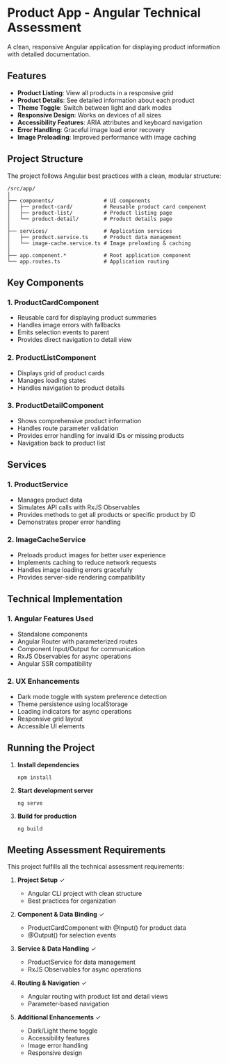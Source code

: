 # Product App - Angular Technical Assessment

A clean, responsive Angular application for displaying product information with detailed documentation.

## Features

- **Product Listing**: View all products in a responsive grid
- **Product Details**: See detailed information about each product
- **Theme Toggle**: Switch between light and dark modes
- **Responsive Design**: Works on devices of all sizes
- **Accessibility Features**: ARIA attributes and keyboard navigation
- **Error Handling**: Graceful image load error recovery
- **Image Preloading**: Improved performance with image caching

## Project Structure

The project follows Angular best practices with a clean, modular structure:

```
/src/app/
│
├── components/                # UI components
│   ├── product-card/          # Reusable product card component 
│   ├── product-list/          # Product listing page
│   └── product-detail/        # Product details page
│
├── services/                  # Application services
│   ├── product.service.ts     # Product data management
│   └── image-cache.service.ts # Image preloading & caching
│
├── app.component.*            # Root application component
└── app.routes.ts              # Application routing
```

## Key Components

### 1. ProductCardComponent
- Reusable card for displaying product summaries
- Handles image errors with fallbacks
- Emits selection events to parent
- Provides direct navigation to detail view

### 2. ProductListComponent
- Displays grid of product cards
- Manages loading states
- Handles navigation to product details

### 3. ProductDetailComponent
- Shows comprehensive product information
- Handles route parameter validation
- Provides error handling for invalid IDs or missing products
- Navigation back to product list

## Services

### 1. ProductService
- Manages product data
- Simulates API calls with RxJS Observables
- Provides methods to get all products or specific product by ID
- Demonstrates proper error handling

### 2. ImageCacheService
- Preloads product images for better user experience
- Implements caching to reduce network requests
- Handles image loading errors gracefully
- Provides server-side rendering compatibility

## Technical Implementation

### 1. Angular Features Used
- Standalone components
- Angular Router with parameterized routes
- Component Input/Output for communication
- RxJS Observables for async operations
- Angular SSR compatibility

### 2. UX Enhancements
- Dark mode toggle with system preference detection
- Theme persistence using localStorage
- Loading indicators for async operations
- Responsive grid layout
- Accessible UI elements

## Running the Project

1. **Install dependencies**
   ```
   npm install
   ```

2. **Start development server**
   ```
   ng serve
   ```

3. **Build for production**
   ```
   ng build
   ```

## Meeting Assessment Requirements

This project fulfills all the technical assessment requirements:

1. **Project Setup** ✓
   - Angular CLI project with clean structure
   - Best practices for organization

2. **Component & Data Binding** ✓
   - ProductCardComponent with @Input() for product data
   - @Output() for selection events

3. **Service & Data Handling** ✓
   - ProductService for data management
   - RxJS Observables for async operations

4. **Routing & Navigation** ✓
   - Angular routing with product list and detail views
   - Parameter-based navigation

5. **Additional Enhancements** ✓
   - Dark/Light theme toggle
   - Accessibility features
   - Image error handling
   - Responsive design 